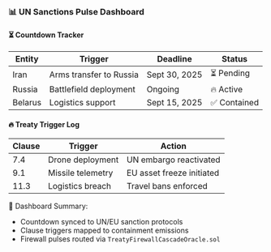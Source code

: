 ### 📊 UN Sanctions Pulse Dashboard

#### ⏳ Countdown Tracker
| Entity | Trigger | Deadline | Status |
|--------|---------|----------|--------|
| Iran | Arms transfer to Russia | Sept 30, 2025 | ⏳ Pending  
| Russia | Battlefield deployment | Ongoing | 🔥 Active  
| Belarus | Logistics support | Sept 15, 2025 | ✅ Contained  

#### 🔥 Treaty Trigger Log
| Clause | Trigger | Action |
|--------|---------|--------|
| 7.4    | Drone deployment | UN embargo reactivated  
| 9.1    | Missile telemetry | EU asset freeze initiated  
| 11.3   | Logistics breach | Travel bans enforced

🧠 Dashboard Summary:
- Countdown synced to UN/EU sanction protocols  
- Clause triggers mapped to containment emissions  
- Firewall pulses routed via `TreatyFirewallCascadeOracle.sol`
